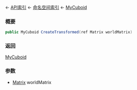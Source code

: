 ← [API索引](Api-Index) ← [命名空间索引](Namespace-Index) ← [MyCuboid](VRageMath.MyCuboid)

### 概要

```csharp
public MyCuboid CreateTransformed(ref Matrix worldMatrix)
```

### 返回

[MyCuboid](VRageMath.MyCuboid)

### 参数

* [Matrix](VRageMath.Matrix) worldMatrix
